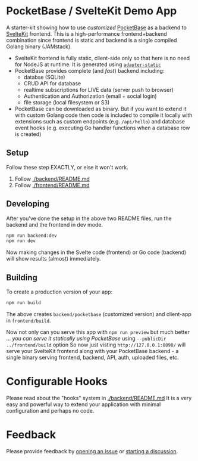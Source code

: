 # PocketBase / SvelteKit Demo App

A starter-kit showing how to use _customized_
[PocketBase](https://pocketbase.io/) as a backend
to [SvelteKit](https://kit.svelte.dev) frontend.
This is a high-performance frontend+backend combination since frontend
is static and backend is a single compiled Golang binary (JAMstack).

- SvelteKit frontend is fully static, client-side only so that here is no need
  for NodeJS at runtime. It is generated using [`adapter-static`](https://github.com/sveltejs/kit/tree/master/packages/adapter-static)
- PocketBase provides complete (and _fast_) backend including:
  - databse (SQLite)
  - CRUD API for database
  - realtime subscriptions for LIVE data (server push to browser)
  - Authentication and Authorization (email + social login)
  - file storage (local filesystem or S3)
- PocketBase can be downloaded as binary. But if you want to extend it with
  custom Golang code then code is included to compile it locally with
  extensions such as custom endpoints (e.g. `/api/hello`) and database event
  hooks (e.g. executing Go handler functions when a database row is created)

## Setup

Follow these step EXACTLY, or else it won't work.

1. Follow [./backend/README.md](./backend/README.md)
2. Follow [./frontend/README.md](./frontend/README.md)

## Developing

After you've done the setup in the above two README files, run
the backend and the frontend in dev mode.

```bash
npm run backend:dev
npm run dev
```

Now making changes in the Svelte code (frontend) or Go code (backend) will show
results (almost) immediately.

## Building

To create a production version of your app:

```bash
npm run build
```

The above creates `backend/pocketbase` (customized version) and client-app
in `frontend/build`.

Now not only can you serve this app with `npm run preview` but much better ...
_you can serve it statically using PocketBase_ using `--publicDir ../frontend/build` option
So now just visting `http://127.0.0.1:8090/`
will serve your SvelteKit frontend along with your PocketBase backend - a
single binary serving frontend, backend, API, auth, uploaded files, etc.

# Configurable Hooks

Please read about the "hooks" system in [./backend/README.md](./backend/README.md)
It is a very easy and powerful way to extend your application with minimal
configuration and perhaps no code.

# Feedback

Please provide feedback by
[opening an issue](https://github.com/spinspire/pocketbase-sveltekit-starter/issues/new)
or
[starting a discussion](https://github.com/spinspire/pocketbase-sveltekit-starter/discussions).
